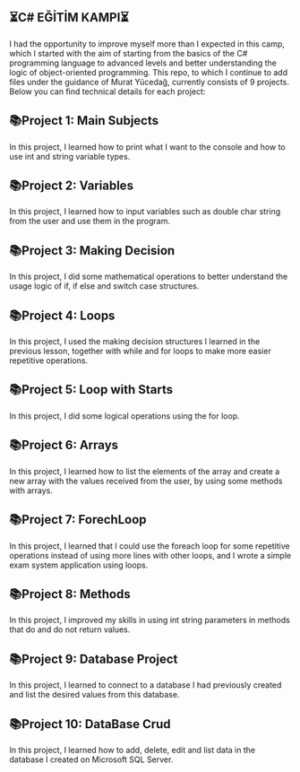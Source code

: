 ⏳C# EĞİTİM KAMPI⏳
-----------------------------------------------------------------------------------------------------------------------------
                                                 
I had the opportunity to improve myself more than I expected in this camp, which I started with the aim of starting from the basics of the C# programming language to advanced levels and better understanding the logic of object-oriented programming. This repo, to which I continue to add files under the guidance of Murat Yücedağ, currently consists of 9 projects. Below you can find technical details for each project:

📚Project 1: Main Subjects
-----------------------------------------------------

In this project, I learned how to print what I want to the console and how to use int and string variable types.

📚Project 2: Variables 
----------------------------------

In this project, I learned how to input variables such as double char string from the user and use them in the program.

📚Project 3: Making Decision
-----------------------------------------
In this project, I did some mathematical operations to better understand the usage logic of if, if else and switch case structures.

📚Project 4: Loops
-----------------------------

In this project, I used the making decision structures I learned in the previous lesson, together with while and for loops to make more easier repetitive operations.

📚Project 5: Loop with Starts
-----------------------------------

In this project, I did some logical operations using the for loop.

📚Project 6: Arrays
-----------------------------------
In this project, I learned how to list the elements of the array and create a new array with the values ​​received from the user, by using some methods with arrays.

📚Project 7: ForechLoop
---------------------------------
In this project, I learned that I could use the foreach loop for some repetitive operations instead of using more lines with other loops, and I wrote a simple exam system application using loops.

📚Project 8: Methods
----------------------------------------------
In this project, I improved my skills in using int string parameters in methods that do and do not return values.

📚Project 9: Database Project 
--------------------------------------------------------------
In this project, I learned to connect to a database I had previously created and list the desired values ​​from this database.

📚Project 10: DataBase Crud
---------------------------------------------------------------
In this project, I learned how to add, delete, edit and list data in the database I created on Microsoft SQL Server.


